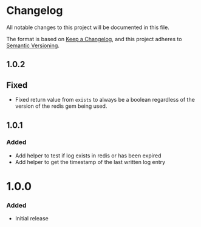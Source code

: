 # Changelog
All notable changes to this project will be documented in this file.

The format is based on [Keep a Changelog](https://keepachangelog.com/en/1.0.0/),
and this project adheres to [Semantic Versioning](https://semver.org/spec/v2.0.0.html).

## 1.0.2

## Fixed

- Fixed return value from `exists` to always be a boolean regardless of the version of the redis gem being used.

## 1.0.1

### Added

- Add helper to test if log exists in redis or has been expired
- Add helper to get the timestamp of the last written log entry

# 1.0.0

### Added

- Initial release

